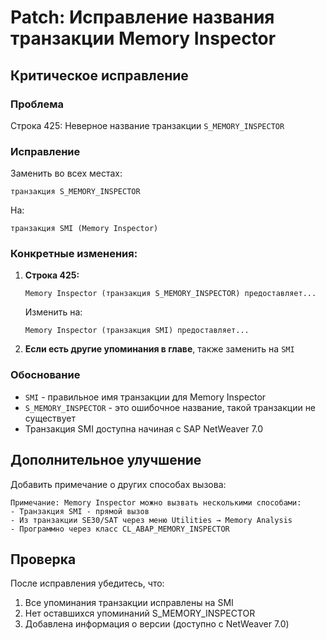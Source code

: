 # Patch: Исправление названия транзакции Memory Inspector

## Критическое исправление

### Проблема
Строка 425: Неверное название транзакции `S_MEMORY_INSPECTOR`

### Исправление
Заменить во всех местах:
```
транзакция S_MEMORY_INSPECTOR
```

На:
```
транзакция SMI (Memory Inspector)
```

### Конкретные изменения:

1. **Строка 425:**
   ```
   Memory Inspector (транзакция S_MEMORY_INSPECTOR) предоставляет...
   ```
   Изменить на:
   ```
   Memory Inspector (транзакция SMI) предоставляет...
   ```

2. **Если есть другие упоминания в главе**, также заменить на `SMI`

### Обоснование
- `SMI` - правильное имя транзакции для Memory Inspector
- `S_MEMORY_INSPECTOR` - это ошибочное название, такой транзакции не существует
- Транзакция SMI доступна начиная с SAP NetWeaver 7.0

## Дополнительное улучшение

Добавить примечание о других способах вызова:
```
Примечание: Memory Inspector можно вызвать несколькими способами:
- Транзакция SMI - прямой вызов
- Из транзакции SE30/SAT через меню Utilities → Memory Analysis
- Программно через класс CL_ABAP_MEMORY_INSPECTOR
```

## Проверка
После исправления убедитесь, что:
1. Все упоминания транзакции исправлены на SMI
2. Нет оставшихся упоминаний S_MEMORY_INSPECTOR
3. Добавлена информация о версии (доступно с NetWeaver 7.0)